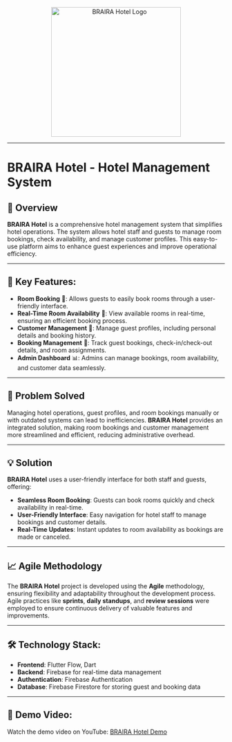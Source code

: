 <div align="center">
  <img src="https://github.com/user-attachments/assets/720f138b-a8bb-4106-9a4d-e6429ffa845a" alt="BRAIRA Hotel Logo" width="300" height="auto">
</div>

---

# BRAIRA Hotel - Hotel Management System

## 📘 Overview
**BRAIRA Hotel** is a comprehensive hotel management system that simplifies hotel operations. The system allows hotel staff and guests to manage room bookings, check availability, and manage customer profiles. This easy-to-use platform aims to enhance guest experiences and improve operational efficiency.

---

## 🎯 Key Features:
- **Room Booking** 🏨: Allows guests to easily book rooms through a user-friendly interface.
- **Real-Time Room Availability** 📅: View available rooms in real-time, ensuring an efficient booking process.
- **Customer Management** 👥: Manage guest profiles, including personal details and booking history.
- **Booking Management** 📂: Track guest bookings, check-in/check-out details, and room assignments.
- **Admin Dashboard** 📊: Admins can manage bookings, room availability, and customer data seamlessly.

---

## 🧩 Problem Solved
Managing hotel operations, guest profiles, and room bookings manually or with outdated systems can lead to inefficiencies. **BRAIRA Hotel** provides an integrated solution, making room bookings and customer management more streamlined and efficient, reducing administrative overhead.

---

## 💡 Solution
**BRAIRA Hotel** uses a user-friendly interface for both staff and guests, offering:
- **Seamless Room Booking**: Guests can book rooms quickly and check availability in real-time.
- **User-Friendly Interface**: Easy navigation for hotel staff to manage bookings and customer details.
- **Real-Time Updates**: Instant updates to room availability as bookings are made or canceled.

---

## 📈 Agile Methodology
The **BRAIRA Hotel** project is developed using the **Agile** methodology, ensuring flexibility and adaptability throughout the development process. Agile practices like **sprints**, **daily standups**, and **review sessions** were employed to ensure continuous delivery of valuable features and improvements.

---

## 🛠️ Technology Stack:
- **Frontend**: Flutter Flow, Dart
- **Backend**: Firebase for real-time data management
- **Authentication**: Firebase Authentication
- **Database**: Firebase Firestore for storing guest and booking data

---

## 🎥 Demo Video:
Watch the demo video on YouTube: [BRAIRA Hotel Demo](https://youtu.be/aHRbgPbfjtw)
